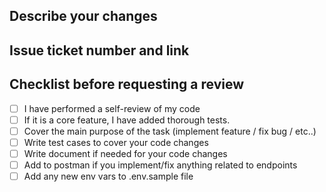 ## Describe your changes

## Issue ticket number and link

## Checklist before requesting a review
- [ ] I have performed a self-review of my code
- [ ] If it is a core feature, I have added thorough tests.
- [ ] Cover the main purpose of the task (implement feature / fix bug / etc..)
- [ ] Write test cases to cover your code changes
- [ ] Write document if needed for your code changes
- [ ] Add to postman if you implement/fix anything related to endpoints
- [ ] Add any new env vars to .env.sample file